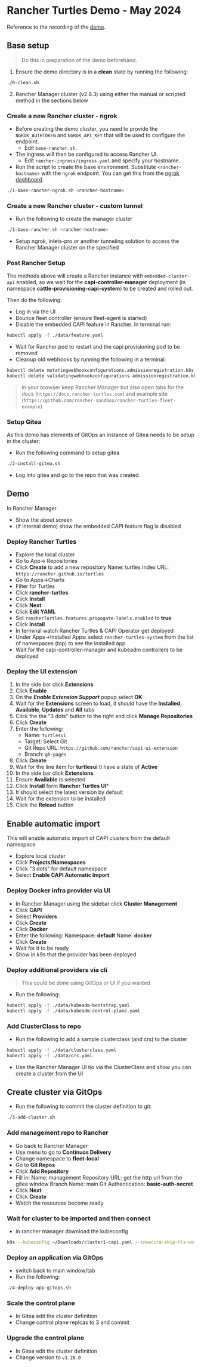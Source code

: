 # Rancher Turtles Demo - May 2024

Reference to the recording of the [demo](https://github.com/rancher/highlander/assets/32226600/08887586-ad61-40d8-9347-5af6e90e272b).

## Base setup

> Do this in preparation of the demo beforehand. 

1. Ensure the demo directory is in a **clean** state by running the following:

```bash
./0-clean.sh
```

2. Rancher Manager cluster (v2.8.3) using either the manual or scripted method in the sections below

### Create a new Rancher cluster - ngrok

- Before creating the demo cluster, you need to provide the `NGROK_AUTHTOKEN` and `NGROK_API_KEY` that will be used to configure the endpoint.
    - Edit `base-rancher.sh`.
- The ingress will then be configured to access Rancher UI.
    - Edit `rancher-ingress/ingress.yaml` and specify your hostname.
- Run the script to create the base environment. Substitute `<rancher-hostname>` with the `ngrok` endpoint. You can get this from the [ngrok dashboard](https://dashboard.ngrok.com/cloud-edge/endpoints).

```bash
./1-base-rancher-ngrok.sh <rancher-hostname>
```
### Create a new Rancher cluster - custom tunnel

- Run the following to create the manager cluster

```bash
./1-base-rancher.sh <rancher-hostname>
```

- Setup ngrok, inlets-pro or another tunneling solution to access the Rancher Manager cluster on the specified **<rancher-hostname>**

### Post Rancher Setup

The methods above will create a Rancher instance with `embedded-cluster-api` enabled, so we wait for the **capi-controller-manager** deployment (in namespace **cattle-provisioning-capi-system**) to be created and rolled out.

Then do the following:

- Log in via the UI
- Bounce fleet controller (ensure fleet-agent is started)
- Disable the embedded CAPI feature in Rancher. In terminal run:

```bash
kubectl apply -f ./data/feature.yaml
```

- Wait for Rancher pod to restart and the capi provisioning pod to be removed
- Cleanup old webhooks by running the following in a terminal:

```bash
kubectl delete mutatingwebhookconfigurations.admissionregistration.k8s.io mutating-webhook-configuration
kubectl delete validatingwebhookconfigurations.admissionregistration.k8s.io validating-webhook-configuration
```

> In your browser keep Rancher Manager but also open tabs for the docs (`https://docs.rancher-turtles.com`) and example site (`https://github.com/rancher-sandbox/rancher-turtles-fleet-example`)

### Setup Gitea

As this demo has elements of GitOps an instance of Gitea needs to be setup in the cluster:

- Run the following command to setup gitea

```bash
./2-install-gitea.sh
```

- Log into gitea and go to the repo that was created.

## Demo

In Rancher Manager

- Show the about screen
- (if internal demo) show the embedded CAPI feature flag is disabled

### Deploy Rancher Turtles

- Explore the local cluster
- Go to App-> Repositories
- Click **Create** to add a new repository
    Name: turtles
    Index URL: `https://rancher.github.io/turtles`
- Go to Apps->Charts
- Filter for Turtles
- Click **rancher-turtles**
- Click **Install**
- Click **Next**
- Click **Edit YAML**
- Set `rancherTurtles.features.propogate-labels.enabled` to **true**
- Click **Install**
- In terminal watch Rancher Turtles & CAPI Operator get deployed
- Under Apps->Installed Apps: select `rancher-turtles-system` from the list of namespaces (top) to see the installed app
- Wait for the capi-controller-manager and kubeadm controllers to be deployed

### Deploy the UI extension

1. In the side bar click **Extensions**
3. Click **Enable**
4. On the ***Enable Extension Support*** popup select **OK**
5. Wait for the **Extensions** screen to load, it should have the **Installed**, **Available**, **Updates** and **All** tabs
6. Click the the "3 dots" button to the right and click **Manage Repositories**
7. Click **Create**
8. Enter the following:
   - Name: `turtlesui`
   - Target: Select Git
   - Git Repo URL: `https://github.com/rancher/capi-ui-extension`
   - Branch: `gh-pages`
9. Click **Create**
10. Wait for the line item for **turtlesui** ti have a state of **Active**
11. In the side bar click **Extensions**
12. Ensure **Available** is selected
13. Click **Install** form **Rancher Turtles UI***
14. It should select the latest version by default
15. Wait for the extension to be installed
16. Click the **Reload** button

## Enable automatic import

This will enable automatic import of CAPI clusters from the default namespace

- Explore local cluster
- Click **Projects/Namespaces**
- Click "3 dots" for default namespace
- Select **Enable CAPI Automatic Import**

### Deploy Docker infra provider via UI

- In Rancher Manager using the sidebar click **Cluster Management**
- Click **CAPI**
- Select **Providers**
- Click **Create**
- Click **Docker**
- Enter the following:
    Namespace: **default**
    Name: **docker**
- Click **Create**
- Wait for it to be ready
- Show in k9s that the provider has been deployed

### Deploy additional providers via cli

> This could be done using GitOps or UI if you wanted

- Run the following:

```bash
kubectl apply -f ./data/kubeadm-bootstrap.yaml
kubectl apply -f ./data/kubeadm-control-plane.yaml
```

### Add ClusterClass to repo

- Run the following to add a sample  clusterclass (and crs) to the cluster

```bash
kubectl apply -f ./data/clusterclass.yaml
kubectl apply -f ./data/crs.yaml
```

- Use the Rancher Manager UI tio via the ClusterClass and show you can create a cluster from the UI

## Create cluster via GitOps

- Run the following to commit the cluster definition to git:

```bash
./3-add-cluster.sh
```

### Add management repo to Rancher

- Go back to Rancher Manager
- Use menu to go to **Continuos Delivery**
- Change namespace to **fleet-local**
- Go to **Git Repos**
- Click **Add Repository**
- Fill in:
    Name: management
    Repository URL: get the http url from the gitea window
    Branch Name: main
    Git Authentication: **basic-auth-secret**
- Click **Next**
- Click **Create**
- Watch the resources become ready

### Wait for cluster to be imported and then connect

- in rancher manager download the kubeconfig

```bash
k9s --kubeconfig ~/Downloads/cluster1-capi.yaml --insecure-skip-tls-verify
```

### Deploy an application via GitOps

- switch back to main window/tab
- Run the following:

```bash
./4-deploy-app-gitops.sh
```

### Scale the control plane

- In Gitea edit the cluster definition
- Change control plane replcas to 3 and commit

### Upgrade the control plane

- In Gitea edit the cluster definition
- Change version to `v1.28.0`
